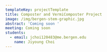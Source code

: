 ```yaml
---
templateKey: projectTemplate
title: Composter and VermiComposter Project
image: /img/bergen-stem-graphic.jpg
abstract: 'Coming soon '
meeting: Coming soon
students:
  - email: jchoi120483@me.bergen.edu
    name: Jiyoung Choi
---
```


